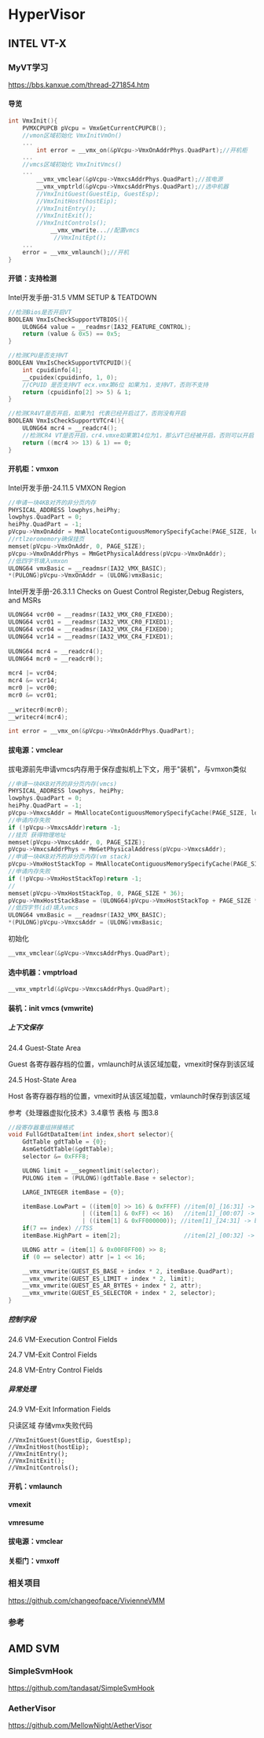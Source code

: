 # HyperVisor

## INTEL VT-X

### MyVT学习

https://bbs.kanxue.com/thread-271854.htm

#### 导览

```c
int VmxInit(){
	PVMXCPUPCB pVcpu = VmxGetCurrentCPUPCB();
    //vmon区域初始化 VmxInitVmOn()
    ...
    	int error = __vmx_on(&pVcpu->VmxOnAddrPhys.QuadPart);//开机柜
    ...
    //vmcs区域初始化 VmxInitVmcs()
    ...
		__vmx_vmclear(&pVcpu->VmxcsAddrPhys.QuadPart);//拔电源
		__vmx_vmptrld(&pVcpu->VmxcsAddrPhys.QuadPart);//选中机器
    	//VmxInitGuest(GuestEip, GuestEsp);
		//VmxInitHost(hostEip);
		//VmxInitEntry();
		//VmxInitExit();
		//VmxInitControls();
    		__vmx_vmwrite...//配置vmcs
             //VmxInitEpt();
    ...
	error = __vmx_vmlaunch();//开机
}	
```

#### 开锁：支持检测

Intel开发手册-31.5  VMM SETUP & TEATDOWN

```c
//检测Bios是否开启VT
BOOLEAN VmxIsCheckSupportVTBIOS(){
    ULONG64 value = __readmsr(IA32_FEATURE_CONTROL);
    return (value & 0x5) == 0x5;
}
```

```c
//检测CPU是否支持VT
BOOLEAN VmxIsCheckSupportVTCPUID(){
    int cpuidinfo[4];
    __cpuidex(cpuidinfo, 1, 0);
    //CPUID 是否支持VT ecx.vmx第6位 如果为1，支持VT，否则不支持
    return (cpuidinfo[2] >> 5) & 1;
}
```

```c
//检测CR4VT是否开启，如果为1 代表已经开启过了，否则没有开启
BOOLEAN VmxIsCheckSupportVTCr4(){
    ULONG64 mcr4 = __readcr4();
    //检测CR4 VT是否开启，cr4.vmxe如果第14位为1，那么VT已经被开启，否则可以开启
    return ((mcr4 >> 13) & 1) == 0;
}
```

#### 开机柜：vmxon

Intel开发手册-24.11.5 VMXON Region

```c
//申请一块4KB对齐的非分页内存
PHYSICAL_ADDRESS lowphys,heiPhy;
lowphys.QuadPart = 0;
heiPhy.QuadPart = -1;
pVcpu->VmxOnAddr = MmAllocateContiguousMemorySpecifyCache(PAGE_SIZE, lowphys, heiPhy, lowphys, MmCached);
//rtlzeromemory确保挂页
memset(pVcpu->VmxOnAddr, 0, PAGE_SIZE);
pVcpu->VmxOnAddrPhys = MmGetPhysicalAddress(pVcpu->VmxOnAddr);
//低四字节填入vmxon
ULONG64 vmxBasic = __readmsr(IA32_VMX_BASIC);
*(PULONG)pVcpu->VmxOnAddr = (ULONG)vmxBasic;
```

Intel开发手册-26.3.1.1 Checks on Guest Control Register,Debug Registers, and MSRs

```c
ULONG64 vcr00 = __readmsr(IA32_VMX_CR0_FIXED0);
ULONG64 vcr01 = __readmsr(IA32_VMX_CR0_FIXED1);
ULONG64 vcr04 = __readmsr(IA32_VMX_CR4_FIXED0);
ULONG64 vcr14 = __readmsr(IA32_VMX_CR4_FIXED1);
 
ULONG64 mcr4 = __readcr4();
ULONG64 mcr0 = __readcr0();
 
mcr4 |= vcr04;
mcr4 &= vcr14;
mcr0 |= vcr00;
mcr0 &= vcr01;
 
__writecr0(mcr0);
__writecr4(mcr4);
```

```c
int error = __vmx_on(&pVcpu->VmxOnAddrPhys.QuadPart);
```

#### 拔电源：vmclear

拔电源前先申请vmcs内存用于保存虚拟机上下文，用于"装机"，与vmxon类似

```c
//申请一块4KB对齐的非分页内存(vmcs)
PHYSICAL_ADDRESS lowphys, heiPhy;
lowphys.QuadPart = 0;
heiPhy.QuadPart = -1;
pVcpu->VmxcsAddr = MmAllocateContiguousMemorySpecifyCache(PAGE_SIZE, lowphys, heiPhy, lowphys, MmCached);
//申请内存失败
if (!pVcpu->VmxcsAddr)return -1;
//挂页 获得物理地址
memset(pVcpu->VmxcsAddr, 0, PAGE_SIZE);
pVcpu->VmxcsAddrPhys = MmGetPhysicalAddress(pVcpu->VmxcsAddr);
//申请一块4KB对齐的非分页内存(vm stack)
pVcpu->VmxHostStackTop = MmAllocateContiguousMemorySpecifyCache(PAGE_SIZE * 36, lowphys, heiPhy, lowphys, MmCached);
//申请内存失败
if (!pVcpu->VmxHostStackTop)return -1;
//
memset(pVcpu->VmxHostStackTop, 0, PAGE_SIZE * 36);
pVcpu->VmxHostStackBase = (ULONG64)pVcpu->VmxHostStackTop + PAGE_SIZE * 36 - 0x200;
//低四字节(id)填入vmcs
ULONG64 vmxBasic = __readmsr(IA32_VMX_BASIC);
*(PULONG)pVcpu->VmxcsAddr = (ULONG)vmxBasic;
```

初始化

```c
__vmx_vmclear(&pVcpu->VmxcsAddrPhys.QuadPart);
```

#### 选中机器：vmptrload

```c
__vmx_vmptrld(&pVcpu->VmxcsAddrPhys.QuadPart);
```

#### 装机：init vmcs (vmwrite)

##### 上下文保存

24.4 Guest-State Area

Guest 各寄存器存档的位置，vmlaunch时从该区域加载，vmexit时保存到该区域

24.5 Host-State Area

Host 各寄存器存档的位置，vmexit时从该区域加载，vmlaunch时保存到该区域

参考《处理器虚拟化技术》3.4章节 表格 与 图3.8

```c
//段寄存器重组拼接格式
void FullGdtDataItem(int index,short selector){
	GdtTable gdtTable = {0};
	AsmGetGdtTable(&gdtTable);
	selector &= 0xFFF8;

	ULONG limit = __segmentlimit(selector);
	PULONG item = (PULONG)(gdtTable.Base + selector);

	LARGE_INTEGER itemBase = {0};

	itemBase.LowPart = ((item[0] >> 16) & 0xFFFF) //item[0]_[16:31] -> base_[00:15] 
	                 | ((item[1] & 0xFF) << 16)   //item[1]_[00:07] -> base_[16:23] 
					 | ((item[1] & 0xFF000000)); //item[1]_[24:31] -> base_[24:31] 
	if(7 == index) //TSS
	itemBase.HighPart = item[2];                  //item[2]_[00:32] -> base_[32:63]

	ULONG attr = (item[1] & 0x00F0FF00) >> 8;
	if (0 == selector) attr |= 1 << 16;

	__vmx_vmwrite(GUEST_ES_BASE + index * 2, itemBase.QuadPart);
	__vmx_vmwrite(GUEST_ES_LIMIT + index * 2, limit);
	__vmx_vmwrite(GUEST_ES_AR_BYTES + index * 2, attr);
	__vmx_vmwrite(GUEST_ES_SELECTOR + index * 2, selector);
}
```





##### 控制字段

24.6 VM-Execution Control Fields

24.7 VM-Exit Control Fields

24.8 VM-Entry Control Fields

##### 异常处理

24.9 VM-Exit Information Fields

只读区域 存储vmx失败代码



	//VmxInitGuest(GuestEip, GuestEsp);
	//VmxInitHost(hostEip);
	//VmxInitEntry();
	//VmxInitExit();
	//VmxInitControls();



#### 开机：vmlaunch

#### vmexit

#### vmresume

#### 拔电源：vmclear

#### 关柜门：vmxoff

### 相关项目

https://github.com/changeofpace/VivienneVMM



### 参考





## AMD  SVM

### SimpleSvmHook

https://github.com/tandasat/SimpleSvmHook

### AetherVisor

https://github.com/MellowNight/AetherVisor

